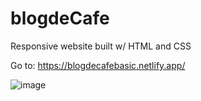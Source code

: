 # blogdeCafe
Responsive website built w/ HTML and CSS

Go to: https://blogdecafebasic.netlify.app/

![image](https://user-images.githubusercontent.com/79431648/132426076-dbff82d5-7296-4c53-9749-06d7214b223d.png)

